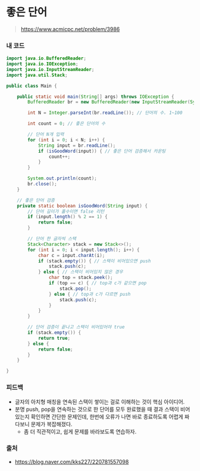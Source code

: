 # 좋은 단어

> https://www.acmicpc.net/problem/3986

### 내 코드

```java
import java.io.BufferedReader;
import java.io.IOException;
import java.io.InputStreamReader;
import java.util.Stack;

public class Main {

    public static void main(String[] args) throws IOException {
        BufferedReader br = new BufferedReader(new InputStreamReader(System.in));

        int N = Integer.parseInt(br.readLine()); // 단어의 수. 1~100

        int count = 0; // 좋은 단어의 수

        // 단어 N개 입력
        for (int i = 0; i < N; i++) {
            String input = br.readLine();
            if (isGoodWord(input)) { // 좋은 단어 검증해서 카운팅
                count++;
            }
        }

        System.out.println(count);
        br.close();
    }

    // 좋은 단어 검증
    private static boolean isGoodWord(String input) {
        // 단어 길이가 홀수이면 false 리턴
        if (input.length() % 2 == 1) {
            return false;
        }

        // 단어 한 글자씩 스택
        Stack<Character> stack = new Stack<>();
        for (int i = 0; i < input.length(); i++) {
            char c = input.charAt(i);
            if (stack.empty()) { // 스택이 비어있으면 push
                stack.push(c);
            } else { // 스택이 비어있지 않은 경우
                char top = stack.peek();
                if (top == c) { // top과 c가 같으면 pop
                    stack.pop();
                } else { // top과 c가 다르면 push
                    stack.push(c);
                }
            }
        }

        // 단어 검증이 끝나고 스택이 비어있어야 true
        if (stack.empty()) {
            return true;
        } else {
            return false;
        }
    }

}
```

### 피드백

- 글자의 아치형 매칭을 연속된 스택이 쌓이는 걸로 이해하는 것이 핵심 아이디어.
- 분명 push, pop을 연속하는 것으로 한 단어를 모두 완료했을 때 결과 스택이 비어있는지 확인하면 간단한 문제인데, 한번에 오류가 나면 바로 종료하도록 어렵게 짜다보니 문제가 복잡해졌다.
    - 좀 더 직관적이고, 쉽게 문제를 바라보도록 연습하자.

### 출처

- https://blog.naver.com/kks227/220781557098